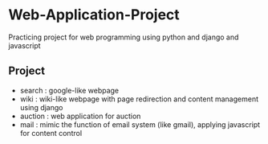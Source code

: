 # Web-Application-Project
Practicing project for web programming using python and django and javascript
## Project
* search : google-like webpage
* wiki : wiki-like webpage with page redirection and content management using django
* auction : web application for auction
* mail : mimic the function of email system (like gmail), applying javascript for content control
